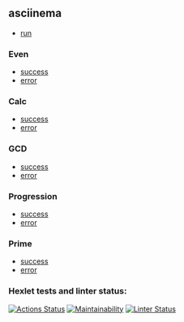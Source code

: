## asciinema
- [run](https://asciinema.org/a/MGlfWCmAqPzzwOLUD31bQzibB)

### Even
- [success](https://asciinema.org/a/xkjoDDAD3EQ3a8Otu53atTJKA)
- [error](https://asciinema.org/a/9cwWVVzR3ZaYlAZDP4iH4O8Aj)

### Calc
- [success](https://asciinema.org/a/DsYWLQnffcDVdVGBFCqeJBwHm)
- [error](https://asciinema.org/a/iSMwJf8qJqh2sTgX9s31y4X0F)

### GCD
- [success](https://asciinema.org/a/7mQCfHhtvHy3zY3uPhZSTXuYE)
- [error](https://asciinema.org/a/nF4BzQkuvLVVS02FMXL055lJm)

### Progression
- [success](https://asciinema.org/a/01jRQlXTxaZjBsskPEDNmpEmT)
- [error](https://asciinema.org/a/IlqntDxN6SbaPmXGLmTSz3rBD)

### Prime
- [success](https://asciinema.org/a/FuS6xbnIkVRptbGzEN4Qx5ax4)
- [error](https://asciinema.org/a/wtERD5QiDhcfbMd3KGp1lZNoh)

### Hexlet tests and linter status:
[![Actions Status](https://github.com/ars-qq/java-project-lvl1/workflows/hexlet-check/badge.svg)](https://github.com/ars-qq/java-project-lvl1/actions/workflows/hexlet-check.yml)
[![Maintainability](https://api.codeclimate.com/v1/badges/a99a88d28ad37a79dbf6/maintainability)](https://codeclimate.com/github/codeclimate/codeclimate/maintainability)
[![Linter Status](https://github.com/ars-qq/java-project-lvl1/workflows/Java%20CI/badge.svg)](https://github.com/ars-qq/java-project-lvl1/actions/workflows/linter.yml)